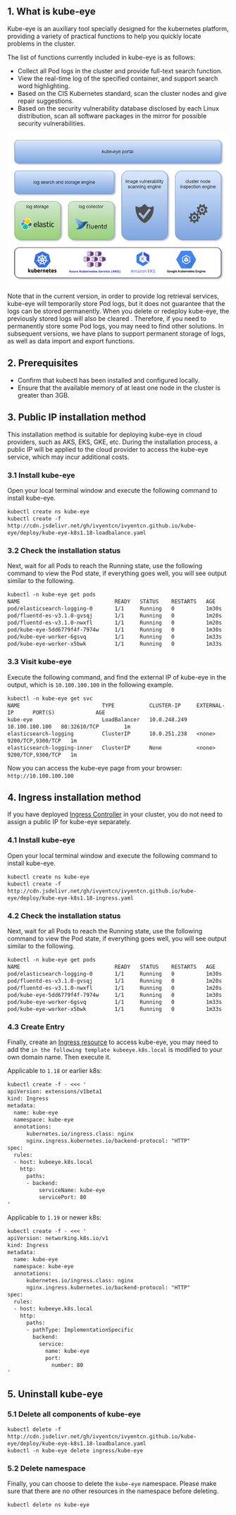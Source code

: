 ## 1. What is kube-eye
Kube-eye is an auxiliary tool specially designed for the kubernetes platform, providing a variety of practical functions to help you quickly locate problems in the cluster.

The list of functions currently included in kube-eye is as follows:
- Collect all Pod logs in the cluster and provide full-text search function.
- View the real-time log of the specified container, and support search word highlighting.
- Based on the CIS Kubernetes standard, scan the cluster nodes and give repair suggestions.
- Based on the security vulnerability database disclosed by each Linux distribution, scan all software packages in the mirror for possible security vulnerabilities.

![](doc/architecture.png)

Note that in the current version, in order to provide log retrieval services, kube-eye will temporarily store Pod logs, but it does not guarantee that the logs can be stored permanently. When you delete or redeploy kube-eye, the previously stored logs will also be cleared . Therefore, if you need to permanently store some Pod logs, you may need to find other solutions. In subsequent versions, we have plans to support permanent storage of logs, as well as data import and export functions.

## 2. Prerequisites
- Confirm that kubectl has been installed and configured locally.
- Ensure that the available memory of at least one node in the cluster is greater than 3GB.

## 3. Public IP installation method
This installation method is suitable for deploying kube-eye in cloud providers, such as AKS, EKS, GKE, etc. During the installation process, a public IP will be applied to the cloud provider to access the kube-eye service, which may incur additional costs.

### 3.1 Install kube-eye
Open your local terminal window and execute the following command to install kube-eye.
```
kubectl create ns kube-eye
kubectl create -f http://cdn.jsdelivr.net/gh/ivyentcn/ivyentcn.github.io/kube-eye/deploy/kube-eye-k8s1.18-loadbalance.yaml
```

### 3.2 Check the installation status
Next, wait for all Pods to reach the Running state, use the following command to view the Pod state, if everything goes well, you will see output similar to the following.
```
kubectl -n kube-eye get pods
NAME                              READY   STATUS    RESTARTS   AGE
pod/elasticsearch-logging-0       1/1     Running   0          1m30s
pod/fluentd-es-v3.1.0-gvsqj       1/1     Running   0          1m20s
pod/fluentd-es-v3.1.0-nwxfl       1/1     Running   0          1m20s
pod/kube-eye-5dd6779f4f-7974w     1/1     Running   0          1m30s
pod/kube-eye-worker-6gsvq         1/1     Running   0          1m33s
pod/kube-eye-worker-x5bwk         1/1     Running   0          1m33s
```

### 3.3 Visit kube-eye
Execute the following command, and find the external IP of kube-eye in the output, which is `10.100.100.100` in the following example.
```
kubectl -n kube-eye get svc
NAME                          TYPE           CLUSTER-IP     EXTERNAL-IP      PORT(S)             AGE
kube-eye                      LoadBalancer   10.0.248.249   10.100.100.100   80:32610/TCP        1m
elasticsearch-logging         ClusterIP      10.0.251.238   <none>           9200/TCP,9300/TCP   1m
elasticsearch-logging-inner   ClusterIP      None           <none>           9200/TCP,9300/TCP   1m
```

Now you can access the kube-eye page from your browser: `http://10.100.100.100`

## 4. Ingress installation method
If you have deployed [Ingress Controller](https://kubernetes.io/en/docs/concepts/services-networking/ingress-controllers) in your cluster, you do not need to assign a public IP for kube-eye separately.

### 4.1 Install kube-eye
Open your local terminal window and execute the following command to install kube-eye.
```
kubectl create ns kube-eye
kubectl create -f http://cdn.jsdelivr.net/gh/ivyentcn/ivyentcn.github.io/kube-eye/deploy/kube-eye-k8s1.18-ingress.yaml
```

### 4.2 Check the installation status
Next, wait for all Pods to reach the Running state, use the following command to view the Pod state, if everything goes well, you will see output similar to the following.
```
kubectl -n kube-eye get pods
NAME                              READY   STATUS    RESTARTS   AGE
pod/elasticsearch-logging-0       1/1     Running   0          1m30s
pod/fluentd-es-v3.1.0-gvsqj       1/1     Running   0          1m20s
pod/fluentd-es-v3.1.0-nwxfl       1/1     Running   0          1m20s
pod/kube-eye-5dd6779f4f-7974w     1/1     Running   0          1m30s
pod/kube-eye-worker-6gsvq         1/1     Running   0          1m33s
pod/kube-eye-worker-x5bwk         1/1     Running   0          1m33s
```

### 4.3 Create Entry
Finally, create an [Ingress resource](https://kubernetes.io/en/docs/concepts/services-networking/ingress/#the-ingress-resource) to access kube-eye, you may need to add the `in the following template kubeeye.k8s.local` is modified to your own domain name. Then execute it.

Applicable to `1.18` or earlier k8s:
```
kubectl create -f - <<< '
apiVersion: extensions/v1beta1
kind: Ingress
metadata:
  name: kube-eye
  namespace: kube-eye
  annotations:
      kubernetes.io/ingress.class: nginx
      nginx.ingress.kubernetes.io/backend-protocol: "HTTP"
spec:
  rules:
  - host: kubeeye.k8s.local
    http:
      paths:
      - backend:
          serviceName: kube-eye
          servicePort: 80
'
```

Applicable to `1.19` or newer k8s:
```
kubectl create -f - <<< '
apiVersion: networking.k8s.io/v1
kind: Ingress
metadata:
  name: kube-eye
  namespace: kube-eye
  annotations:
      kubernetes.io/ingress.class: nginx
      nginx.ingress.kubernetes.io/backend-protocol: "HTTP"
spec:
  rules:
  - host: kubeeye.k8s.local
    http:
      paths:
      - pathType: ImplementationSpecific
        backend:
          service:
            name: kube-eye
            port:
              number: 80
'
```

## 5. Uninstall kube-eye
### 5.1 Delete all components of kube-eye
```
kubectl delete -f http://cdn.jsdelivr.net/gh/ivyentcn/ivyentcn.github.io/kube-eye/deploy/kube-eye-k8s1.18-loadbalance.yaml
kubectl -n kube-eye delete ingress/kube-eye
```

### 5.2 Delete namespace
Finally, you can choose to delete the `kube-eye` namespace. Please make sure that there are no other resources in the namespace before deleting.
```
kubectl delete ns kube-eye
```
